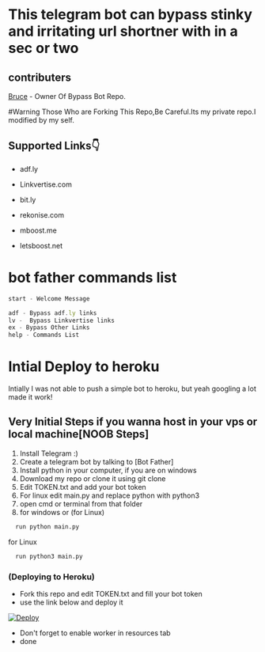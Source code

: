# This telegram bot can bypass stinky and irritating url shortner with in a sec or two


## contributers
[Bruce](https://Brooklyn888@github.com) - Owner Of Bypass Bot Repo.

#Warning
Those Who are Forking This Repo,Be Careful.Its my private repo.I modified by my self.


## Supported Links👇
- adf.ly 

- Linkvertise.com

- bit.ly

- rekonise.com

- mboost.me

- letsboost.net

# bot father commands list
```javascript
start - Welcome Message

adf - Bypass adf.ly links
lv -  Bypass Linkvertise links
ex - Bypass Other Links
help - Commands List
```

# Intial Deploy to heroku
Intially I was not able to push a simple bot to heroku, but yeah googling a lot made it work!

## Very Initial Steps if you wanna host in your vps or local machine[NOOB Steps]

1. Install Telegram :)
2. Create a telegram bot by talking to [Bot Father]
3. Install python in your computer, if you are on windows 
4. Download my repo or clone it using git clone
5. Edit TOKEN.txt and add your bot token
6. For linux edit main.py and replace python with python3
7. open cmd or terminal from that folder
8. for windows or  (for Linux)

```bash
  run python main.py
```
for Linux
```bash
  run python3 main.py
```

### (Deploying to Heroku)
- Fork this repo and edit TOKEN.txt and fill your bot token
- use the link below and deploy it

[![Deploy](https://www.herokucdn.com/deploy/button.svg)](https://heroku.com/deploy?template=https://github.com/GreyMatter658/BYPASS-BOT-V2)

- Don't forget to enable worker in resources tab
- done

